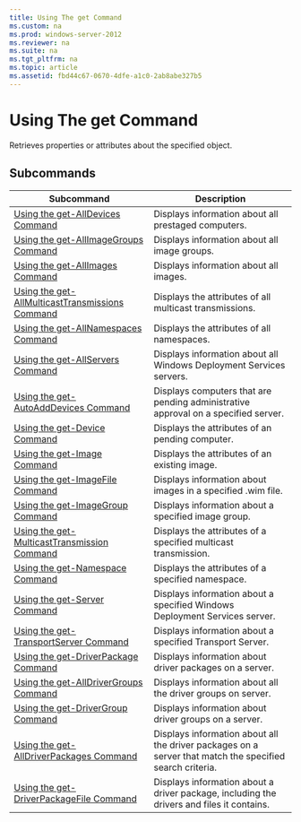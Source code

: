 ```yaml
---
title: Using The get Command
ms.custom: na
ms.prod: windows-server-2012
ms.reviewer: na
ms.suite: na
ms.tgt_pltfrm: na
ms.topic: article
ms.assetid: fbd44c67-0670-4dfe-a1c0-2ab8abe327b5
---
```

# Using The get Command
Retrieves properties or attributes about the specified object.

## Subcommands

|Subcommand|Description|
|--------------|---------------|
|[Using the get-AllDevices Command](Using-the-get-AllDevices-Command.md)|Displays information about all prestaged computers.|
|[Using the get-AllImageGroups Command](Using-the-get-AllImageGroups-Command.md)|Displays information about all image groups.|
|[Using the get-AllImages Command](Using-the-get-AllImages-Command.md)|Displays information about all images.|
|[Using the get-AllMulticastTransmissions Command](Using-the-get-AllMulticastTransmissions-Command.md)|Displays the attributes of all multicast transmissions.|
|[Using the get-AllNamespaces Command](Using-the-get-AllNamespaces-Command.md)|Displays the attributes of all namespaces.|
|[Using the get-AllServers Command](Using-the-get-AllServers-Command.md)|Displays information about all Windows Deployment Services servers.|
|[Using the get-AutoAddDevices Command](Using-the-get-AutoAddDevices-Command.md)|Displays computers that are pending administrative approval on a specified server.|
|[Using the get-Device Command](Using-the-get-Device-Command.md)|Displays the attributes of an pending computer.|
|[Using the get-Image Command](Using-the-get-Image-Command.md)|Displays the attributes of an existing image.|
|[Using the get-ImageFile Command](Using-the-get-ImageFile-Command.md)|Displays information about images in a specified .wim file.|
|[Using the get-ImageGroup Command](Using-the-get-ImageGroup-Command.md)|Displays information about a specified image group.|
|[Using the get-MulticastTransmission Command](Using-the-get-MulticastTransmission-Command.md)|Displays the attributes of a specified multicast transmission.|
|[Using the get-Namespace Command](Using-the-get-Namespace-Command.md)|Displays the attributes of a specified namespace.|
|[Using the get-Server Command](Using-the-get-Server-Command.md)|Displays information about a specified Windows Deployment Services server.|
|[Using the get-TransportServer Command](Using-the-get-TransportServer-Command.md)|Displays information about a specified Transport Server.|
|[Using the get-DriverPackage Command](Using-the-get-DriverPackage-Command.md)|Displays information about driver packages on a server.|
|[Using the get-AllDriverGroups Command](Using-the-get-AllDriverGroups-Command.md)|Displays information about all the driver groups on server.|
|[Using the get-DriverGroup Command](Using-the-get-DriverGroup-Command.md)|Displays information about driver groups on a server.|
|[Using the get-AllDriverPackages Command](Using-the-get-AllDriverPackages-Command.md)|Displays information about all the driver packages on a server that match the specified search criteria.|
|[Using the get-DriverPackageFile Command](Using-the-get-DriverPackageFile-Command.md)|Displays information about a driver package, including the drivers and files it contains.|


